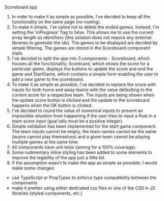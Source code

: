 Scoreboard app

1. In order to make it as simple as possible, I've decided to keep all the functionality on the same page (no routing).
2. To make it simple, I've opted not to delete the ended games. Instead, I'm setting the 'inProgress' flag to false. This allows me to use the current array length as identifiers (this solution does not require any external libraries to generate the ids). The games to be displayed are decided by simple filtering. The games are stored in the Scoreboard component state.
3. I've decided to split the app into 3 components - Scoreboard, which houses all the functionality; Scorecard, which shows the score for a particular game, displays the buttons to update the score and end the game and StartGame, which contains a simple form enabling the user to add a new game to the scoreboard.
4. To make it as simple as possible, I've decided to replace the score with inputs for both home and away teams with the value defaulting to the current score for a respective team. The inputs are being shown when the update score button is clicked and the update to the scoreboard happens when the OK button is clicked.
5. I've decided to round the value of numerical inputs to prevent an impossible situation from happening if the user tries to input a float in a team score input (goal tally must be a positive integer).
6. Simple validation has been implemented for the start game component. The team inputs cannot be empty, the team names cannot be the same (teams cannot play themselves) and a given team cannot be playing multiple games at the same time.
7. All components have unit tests (aiming for a 100% coverage).
8. Some rudimentary inline styling has been added to some elements to improve the legibility of the app just a little bit.
9. If the assumption wasn't to make the app as simple as possible, I would make some changes:
- use TypeScript or PropTypes to enforce type compatibility between the components
- make it prettier using either dedicated css files or one of the CSS in JS libraries (styled-components, etc.)